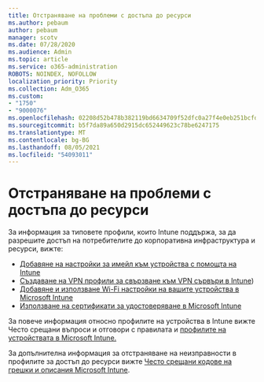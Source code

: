 ```yaml
---
title: Отстраняване на проблеми с достъпа до ресурси
ms.author: pebaum
author: pebaum
manager: scotv
ms.date: 07/28/2020
ms.audience: Admin
ms.topic: article
ms.service: o365-administration
ROBOTS: NOINDEX, NOFOLLOW
localization_priority: Priority
ms.collection: Adm_O365
ms.custom:
- "1750"
- "9000076"
ms.openlocfilehash: 02208d52b478b382119bd6634709f52dfc0a27f4e0eb251bcfdb4d96d47dac82
ms.sourcegitcommit: b5f7da89a650d2915dc652449623c78be6247175
ms.translationtype: MT
ms.contentlocale: bg-BG
ms.lasthandoff: 08/05/2021
ms.locfileid: "54093011"
---
```

# <a name="troubleshoot-resource-access-issues"></a>Отстраняване на проблеми с достъпа до ресурси

За информация за типовете профили, които Intune поддържа, за да разрешите достъп на потребителите до корпоративна инфраструктура и ресурси, вижте:

- [Добавяне на настройки за имейл към устройства с помощта на Intune](https://docs.microsoft.com/intune/email-settings-configure)
- [Създаване на VPN профили за свързване към VPN сървъри в Intune](https://docs.microsoft.com/intune/vpn-settings-configure))
- [Добавяне и използване Wi-Fi настройки на вашите устройства в Microsoft Intune](https://docs.microsoft.com/intune/wi-fi-settings-configure)
- [Използване на сертификати за удостоверяване в Microsoft Intune](https://docs.microsoft.com/intune/certificates-configure)

За повече информация относно профилите на устройства в Intune вижте Често срещани въпроси и отговори с правилата и [профилите на устройствата в Microsoft Intune.](https://docs.microsoft.com/intune/device-profile-troubleshoot)

За допълнителна информация за отстраняване на неизправности в профилите за достъп до ресурси вижте [Често срещани кодове на грешки и описания Microsoft Intune](https://docs.microsoft.com/intune/troubleshoot-company-resource-access-problems).